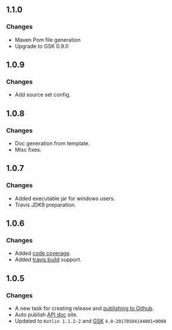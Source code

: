 ## 1.1.0

### Changes

* Maven Pom file generation
* Upgrade to GSK 0.9.0

## 1.0.9

### Changes

* Add source set config.

## 1.0.8

### Changes

* Doc generation from template.
* Misc fixes.

## 1.0.7

### Changes

* Added executable jar for windows users.
* Travis JDK9 preparation.

## 1.0.6

### Changes

* Added [code coverage](https://codecov.io/gh/sureshg/kotlin-starter).
* Added [travis build](https://travis-ci.org/sureshg/kotlin-starter) support.

## 1.0.5

### Changes

* A new task for creating release and [publishing to Github][github-release].
* Auto publish [API doc][apidoc-url] site.
* Updated to `Kotlin 1.1.2-2` and [GSK][gsk] `4.0-20170504144001+0000`


<!-- Badges -->

[gsk]: https://github.com/gradle/gradle-script-kotlin
[apidoc-url]: https://sureshg.github.io/kotlin-starter/
[github-release]: https://help.github.com/articles/creating-releases/
